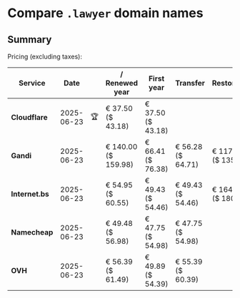 # Compare `.lawyer` domain names

## Summary

Pricing (excluding taxes):

| Service | Date |  | / Renewed year | First year | Transfer | Restoration |
|--|--|--|--|--|--|--|
| **Cloudflare** | 2025-06-23 | 🏆 | € 37.50<br>($ 43.18) | € 37.50<br>($ 43.18) |  |  |
| **Gandi** | 2025-06-23 |  | € 140.00<br>($ 159.98) | € 66.41<br>($ 76.38) | € 56.28<br>($ 64.71) | € 117.43<br>($ 135.05) |
| **Internet.bs** | 2025-06-23 |  | € 54.95<br>($ 60.55) | € 49.43<br>($ 54.46) | € 49.43<br>($ 54.46) | € 164.05<br>($ 180.75) |
| **Namecheap** | 2025-06-23 |  | € 49.48<br>($ 56.98) | € 47.75<br>($ 54.98) | € 47.75<br>($ 54.98) |  |
| **OVH** | 2025-06-23 |  | € 56.39<br>($ 61.49) | € 49.89<br>($ 54.39) | € 55.39<br>($ 60.39) |  |
